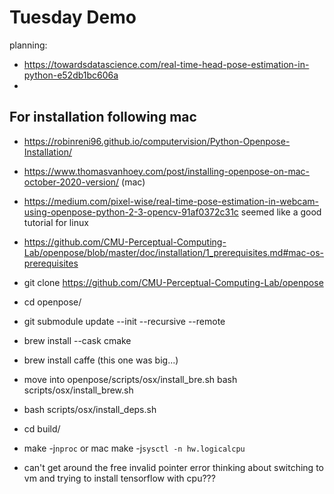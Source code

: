 # Tuesday Demo

planning:

- https://towardsdatascience.com/real-time-head-pose-estimation-in-python-e52db1bc606a
- 


## For installation following mac
- https://robinreni96.github.io/computervision/Python-Openpose-Installation/
- https://www.thomasvanhoey.com/post/installing-openpose-on-mac-october-2020-version/ (mac)
- https://medium.com/pixel-wise/real-time-pose-estimation-in-webcam-using-openpose-python-2-3-opencv-91af0372c31c seemed like a good tutorial for linux
- https://github.com/CMU-Perceptual-Computing-Lab/openpose/blob/master/doc/installation/1_prerequisites.md#mac-os-prerequisites
- git clone https://github.com/CMU-Perceptual-Computing-Lab/openpose
- cd openpose/
- git submodule update --init --recursive --remote
- brew install --cask cmake
- brew install caffe (this one was big...)
- move into openpose/scripts/osx/install_bre.sh bash scripts/osx/install_brew.sh
- bash scripts/osx/install_deps.sh

- cd build/
- make -j`nproc` or mac make -j`sysctl -n hw.logicalcpu`

- can't get around the free invalid pointer error thinking about switching to vm and trying to install tensorflow with cpu???